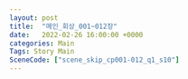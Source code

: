 ```yaml
---
layout: post
title:  "메인_회상_001~012장"
date:   2022-02-26 16:00:00 +0000
categories: Main
Tags: Story Main
SceneCode: ["scene_skip_cp001-012_q1_s10"]
---
```


